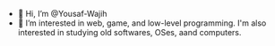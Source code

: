 - 👋 Hi, I’m @Yousaf-Wajih
- 👀 I’m interested in web, game, and low-level programming. I'm also interested in studying old softwares, OSes, aand computers.
